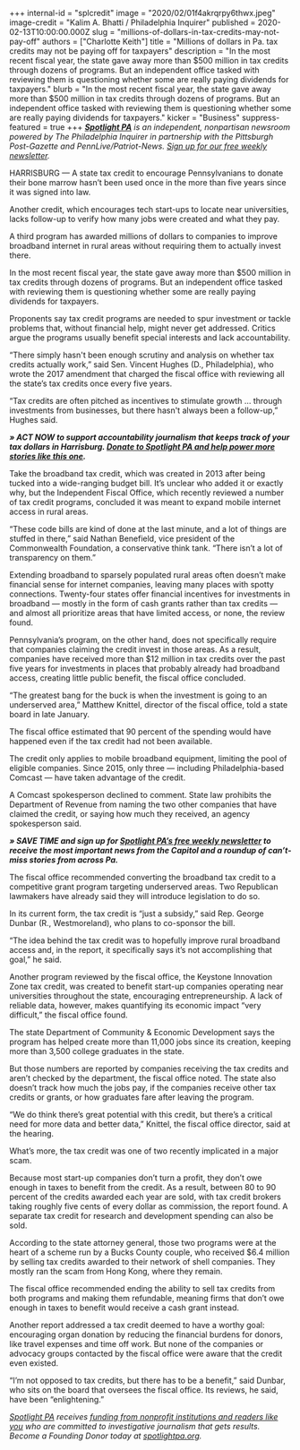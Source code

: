 +++
internal-id = "splcredit"
image = "2020/02/01f4akrqrpy6thwx.jpeg"
image-credit = "Kalim A. Bhatti / Philadelphia Inquirer"
published = 2020-02-13T10:00:00.000Z
slug = "millions-of-dollars-in-tax-credits-may-not-pay-off"
authors = ["Charlotte Keith"]
title = "Millions of dollars in Pa. tax credits may not be paying off for taxpayers"
description = "In the most recent fiscal year, the state gave away more than $500 million in tax credits through dozens of programs. But an independent office tasked with reviewing them is questioning whether some are really paying dividends for taxpayers."
blurb = "In the most recent fiscal year, the state gave away more than $500 million in tax credits through dozens of programs. But an independent office tasked with reviewing them is questioning whether some are really paying dividends for taxpayers."
kicker = "Business"
suppress-featured = true
+++
<a href="https://lesspage.com/"><i><b>Spotlight PA</b></i></a><i> is an independent, nonpartisan newsroom powered by The Philadelphia Inquirer in partnership with the Pittsburgh Post-Gazette and PennLive/Patriot-News. </i><a href="https://lesspage.com/"><i>Sign up for our free weekly newsletter</i></a><i>.</i>

HARRISBURG — A state tax credit to encourage Pennsylvanians to donate their bone marrow hasn’t been used once in the more than five years since it was signed into law.

Another credit, which encourages tech start-ups to locate near universities, lacks follow-up to verify how many jobs were created and what they pay.

A third program has awarded millions of dollars to companies to improve broadband internet in rural areas without requiring them to actually invest there.

In the most recent fiscal year, the state gave away more than $500 million in tax credits through dozens of programs. But an independent office tasked with reviewing them is questioning whether some are really paying dividends for taxpayers.

Proponents say tax credit programs are needed to spur investment or tackle problems that, without financial help, might never get addressed. Critics argue the programs usually benefit special interests and lack accountability.

“There simply hasn't been enough scrutiny and analysis on whether tax credits actually work,” said Sen. Vincent Hughes (D., Philadelphia), who wrote the 2017 amendment that charged the fiscal office with reviewing all the state’s tax credits once every five years.

“Tax credits are often pitched as incentives to stimulate growth … through investments from businesses, but there hasn't always been a follow-up,” Hughes said.

<i><b>» ACT NOW to support accountability journalism that keeps track of your tax dollars in Harrisburg. </b></i><a href="https://lesspage.com/donate"><i><b>Donate to Spotlight PA and help power more stories like this one</b></i></a><i><b>.</b></i>

Take the broadband tax credit, which was created in 2013 after being tucked into a wide-ranging budget bill. It’s unclear who added it or exactly why, but the Independent Fiscal Office, which recently reviewed a number of tax credit programs, concluded it was meant to expand mobile internet access in rural areas.

“These code bills are kind of done at the last minute, and a lot of things are stuffed in there,” said Nathan Benefield, vice president of the Commonwealth Foundation, a conservative think tank. “There isn’t a lot of transparency on them.”

Extending broadband to sparsely populated rural areas often doesn’t make financial sense for internet companies, leaving many places with spotty connections. Twenty-four states offer financial incentives for investments in broadband — mostly in the form of cash grants rather than tax credits — and almost all prioritize areas that have limited access, or none, the review found.

Pennsylvania’s program, on the other hand, does not specifically require that companies claiming the credit invest in those areas. As a result, companies have received more than $12 million in tax credits over the past five years for investments in places that probably already had broadband access, creating little public benefit, the fiscal office concluded.

“The greatest bang for the buck is when the investment is going to an underserved area,” Matthew Knittel, director of the fiscal office, told a state board in late January.

The fiscal office estimated that 90 percent of the spending would have happened even if the tax credit had not been available.

The credit only applies to mobile broadband equipment, limiting the pool of eligible companies. Since 2015, only three — including Philadelphia-based Comcast — have taken advantage of the credit.

A Comcast spokesperson declined to comment. State law prohibits the Department of Revenue from naming the two other companies that have claimed the credit, or saying how much they received, an agency spokesperson said.

<i><b>» SAVE TIME and sign up for </b></i><a href="https://lesspage.com/"><i><b>Spotlight PA’s free weekly newsletter</b></i></a><i><b> to receive the most important news from the Capitol and a roundup of can’t-miss stories from across Pa.</b></i>

The fiscal office recommended converting the broadband tax credit to a competitive grant program targeting underserved areas. Two Republican lawmakers have already said they will introduce legislation to do so.

In its current form, the tax credit is “just a subsidy,” said Rep. George Dunbar (R., Westmoreland), who plans to co-sponsor the bill.

“The idea behind the tax credit was to hopefully improve rural broadband access and, in the report, it specifically says it’s not accomplishing that goal,” he said.

Another program reviewed by the fiscal office, the Keystone Innovation Zone tax credit, was created to benefit start-up companies operating near universities throughout the state, encouraging entrepreneurship. A lack of reliable data, however, makes quantifying its economic impact “very difficult,” the fiscal office found.

The state Department of Community &amp; Economic Development says the program has helped create more than 11,000 jobs since its creation, keeping more than 3,500 college graduates in the state.

But those numbers are reported by companies receiving the tax credits and aren’t checked by the department, the fiscal office noted. The state also doesn’t track how much the jobs pay, if the companies receive other tax credits or grants, or how graduates fare after leaving the program.

“We do think there’s great potential with this credit, but there’s a critical need for more data and better data,” Knittel, the fiscal office director, said at the hearing.

What’s more, the tax credit was one of two recently implicated in a major scam.

Because most start-up companies don’t turn a profit, they don’t owe enough in taxes to benefit from the credit. As a result, between 80 to 90 percent of the credits awarded each year are sold, with tax credit brokers taking roughly five cents of every dollar as commission, the report found. A separate tax credit for research and development spending can also be sold.

According to the state attorney general, those two programs were at the heart of a scheme run by a Bucks County couple, who received $6.4 million by selling tax credits awarded to their network of shell companies. They mostly ran the scam from Hong Kong, where they remain.

The fiscal office recommended ending the ability to sell tax credits from both programs and making them refundable, meaning firms that don’t owe enough in taxes to benefit would receive a cash grant instead.

Another report addressed a tax credit deemed to have a worthy goal: encouraging organ donation by reducing the financial burdens for donors, like travel expenses and time off work. But none of the companies or advocacy groups contacted by the fiscal office were aware that the credit even existed.

“I’m not opposed to tax credits, but there has to be a benefit,” said Dunbar, who sits on the board that oversees the fiscal office. Its reviews, he said, have been “enlightening.”

<script src="https://lesspage.com/embed.js" async></script><div data-spl-embed-version="1" data-spl-src="https://lesspage.com/embeds/tips/?tip_text=Do%20you%20have%20a%20tip%20about%20%3Cb%3Ewaste%2C%20fraud%20or%20abuse%3C%2Fb%3E%20that%20we%20should%20investigate%3F%20Tell%20us%20now."></div>

<a href="https://lesspage.com/"><i>Spotlight PA</i></a><i> receives </i><a href="https://lesspage.com/support"><i>funding from nonprofit institutions and readers like you</i></a><i> who are committed to investigative journalism that gets results. Become a Founding Donor today at </i><a href="https://lesspage.com/"><i>spotlightpa.org</i></a><i>.</i>
